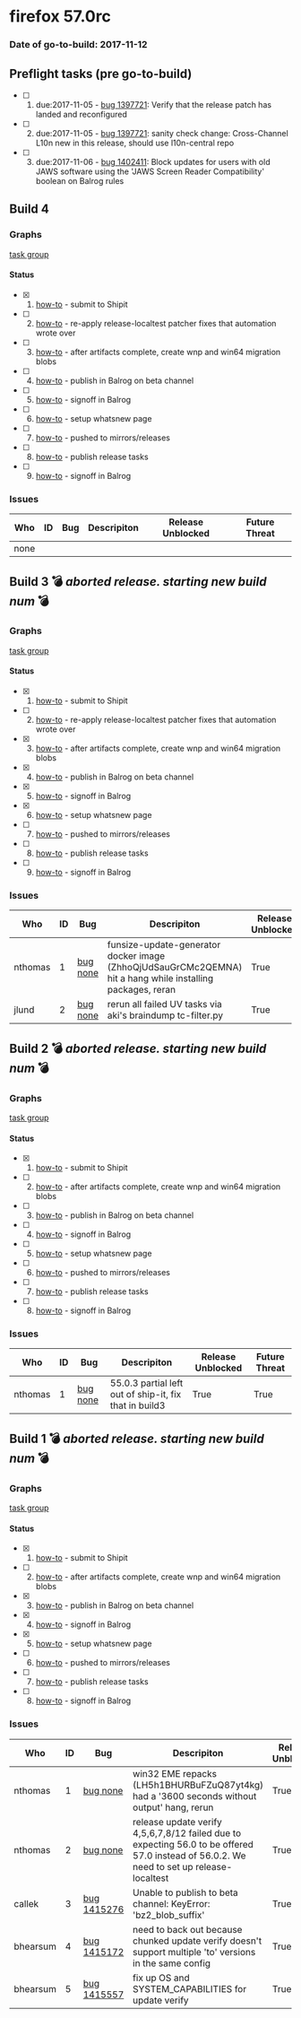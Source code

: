 # firefox 57.0rc

### Date of go-to-build: 2017-11-12

## Preflight tasks (pre go-to-build)
- [ ] 1. due:2017-11-05 - [bug 1397721](http://bugzilla/1397721): Verify that the release patch has landed and reconfigured
- [ ] 2. due:2017-11-05 - [bug 1397721](http://bugzilla/1397721): sanity check change: Cross-Channel L10n new in this release, should use l10n-central repo
- [ ] 3. due:2017-11-06 - [bug 1402411](http://bugzilla/1402411): Block updates for users with old JAWS software using the 'JAWS Screen Reader Compatibility' boolean on Balrog rules

## Build 4  

### Graphs
[task group](https://tools.taskcluster.net/push-inspector/#/MdIY9Q9oTBSGeGb3aZD-Hg)


#### Status
- [x] 1.  [how-to](https://wiki.mozilla.org/Release:Release_Automation_on_Mercurial:Starting_a_Release#Submit_to_Ship_It)  - submit to Shipit
- [ ] 2.  [how-to](https://hg.mozilla.org/build/tools/pushloghtml\?fromchange\=085f6a772dad\&tochange\=59f08d95025a)  - re-apply release-localtest patcher fixes that automation wrote over
- [ ] 3.  [how-to](https://bugzilla.mozilla.org/show_bug.cgi?id=1413645#c4)  - after artifacts complete, create wnp and win64 migration blobs
- [ ] 4.  [how-to](https://github.com/mozilla/releasewarrior/blob/master/how-tos/relpro.md#4-publish-release)  - publish in Balrog on beta channel
- [ ] 5.  [how-to](https://github.com/mozilla/releasewarrior/blob/master/how-tos/relpro.md#3-signoffs)  - signoff in Balrog
- [ ] 6.  [how-to](https://wiki.mozilla.org/Release:Release_Automation_on_Mercurial:Updates_through_Shipping#Set-up_whatsnew_page)  - setup whatsnew page
- [ ] 7.  [how-to](https://github.com/mozilla/releasewarrior/blob/master/how-tos/relpro.md#2-push-to-releases-dir-mirrors)  - pushed to mirrors/releases
- [ ] 8.  [how-to](https://github.com/mozilla/releasewarrior/blob/master/how-tos/relpro.md#4-publish-release)  - publish release tasks
- [ ] 9.  [how-to](https://github.com/mozilla/releasewarrior/blob/master/how-tos/relpro.md#3-signoffs)  - signoff in Balrog

### Issues
| Who                 | ID               | Bug                                                                 | Descripiton                | Release Unblocked       | Future Threat                |
| ------------------- | ---------------- | ------------------------------------------------------------------- | -------------------------- | ----------------------- | ---------------------------- |
| none | | | | | |

## Build 3  :bomb: _aborted release. starting new build num_ :bomb: 

### Graphs
[task group](https://tools.taskcluster.net/push-inspector/#/RZgN6UbnR_SQ5wjBVvqMNw)


#### Status
- [x] 1.  [how-to](https://wiki.mozilla.org/Release:Release_Automation_on_Mercurial:Starting_a_Release#Submit_to_Ship_It)  - submit to Shipit
- [ ] 2.  [how-to](https://hg.mozilla.org/build/tools/pushloghtml\?fromchange\=085f6a772dad\&tochange\=59f08d95025a)  - re-apply release-localtest patcher fixes that automation wrote over
- [x] 3.  [how-to](https://bugzilla.mozilla.org/show_bug.cgi?id=1413645#c4)  - after artifacts complete, create wnp and win64 migration blobs
- [x] 4.  [how-to](https://github.com/mozilla/releasewarrior/blob/master/how-tos/relpro.md#4-publish-release)  - publish in Balrog on beta channel
- [x] 5.  [how-to](https://github.com/mozilla/releasewarrior/blob/master/how-tos/relpro.md#3-signoffs)  - signoff in Balrog
- [x] 6.  [how-to](https://wiki.mozilla.org/Release:Release_Automation_on_Mercurial:Updates_through_Shipping#Set-up_whatsnew_page)  - setup whatsnew page
- [ ] 7.  [how-to](https://github.com/mozilla/releasewarrior/blob/master/how-tos/relpro.md#2-push-to-releases-dir-mirrors)  - pushed to mirrors/releases
- [ ] 8.  [how-to](https://github.com/mozilla/releasewarrior/blob/master/how-tos/relpro.md#4-publish-release)  - publish release tasks
- [ ] 9.  [how-to](https://github.com/mozilla/releasewarrior/blob/master/how-tos/relpro.md#3-signoffs)  - signoff in Balrog

### Issues
| Who                 | ID               | Bug                                                                 | Descripiton                | Release Unblocked       | Future Threat                |
| ------------------- | ---------------- | ------------------------------------------------------------------- | -------------------------- | ----------------------- | ---------------------------- |
| nthomas  | 1 | [bug none](http://bugzilla/none)        | funsize-update-generator docker image (ZhhoQjUdSauGrCMc2QEMNA) hit a hang while installing packages, reran | True | True |
| jlund  | 2 | [bug none](http://bugzilla/none)        | rerun all failed UV tasks via aki's braindump tc-filter.py | True | False |

## Build 2  :bomb: _aborted release. starting new build num_ :bomb: 

### Graphs
[task group](https://tools.taskcluster.net/push-inspector/#/GOcOYRZQRqqtMKq09A-1sg)


#### Status
- [x] 1.  [how-to](https://wiki.mozilla.org/Release:Release_Automation_on_Mercurial:Starting_a_Release#Submit_to_Ship_It)  - submit to Shipit
- [ ] 2.  [how-to](https://bugzilla.mozilla.org/show_bug.cgi?id=1413645#c4)  - after artifacts complete, create wnp and win64 migration blobs
- [ ] 3.  [how-to](https://github.com/mozilla/releasewarrior/blob/master/how-tos/relpro.md#4-publish-release)  - publish in Balrog on beta channel
- [ ] 4.  [how-to](https://github.com/mozilla/releasewarrior/blob/master/how-tos/relpro.md#3-signoffs)  - signoff in Balrog
- [ ] 5.  [how-to](https://wiki.mozilla.org/Release:Release_Automation_on_Mercurial:Updates_through_Shipping#Set-up_whatsnew_page)  - setup whatsnew page
- [ ] 6.  [how-to](https://github.com/mozilla/releasewarrior/blob/master/how-tos/relpro.md#2-push-to-releases-dir-mirrors)  - pushed to mirrors/releases
- [ ] 7.  [how-to](https://github.com/mozilla/releasewarrior/blob/master/how-tos/relpro.md#4-publish-release)  - publish release tasks
- [ ] 8.  [how-to](https://github.com/mozilla/releasewarrior/blob/master/how-tos/relpro.md#3-signoffs)  - signoff in Balrog

### Issues
| Who                 | ID               | Bug                                                                 | Descripiton                | Release Unblocked       | Future Threat                |
| ------------------- | ---------------- | ------------------------------------------------------------------- | -------------------------- | ----------------------- | ---------------------------- |
| nthomas  | 1 | [bug none](http://bugzilla/none)        | 55.0.3 partial left out of ship-it, fix that in build3 | True | True |

## Build 1  :bomb: _aborted release. starting new build num_ :bomb: 

### Graphs
[task group](https://tools.taskcluster.net/push-inspector/#/C4u-oWlDRqSU3QIYaIFv6Q)


#### Status
- [x] 1.  [how-to](https://wiki.mozilla.org/Release:Release_Automation_on_Mercurial:Starting_a_Release#Submit_to_Ship_It)  - submit to Shipit
- [ ] 2.  [how-to](https://bugzilla.mozilla.org/show_bug.cgi?id=1413645#c4)  - after artifacts complete, create wnp and win64 migration blobs
- [x] 3.  [how-to](https://github.com/mozilla/releasewarrior/blob/master/how-tos/relpro.md#4-publish-release)  - publish in Balrog on beta channel
- [x] 4.  [how-to](https://github.com/mozilla/releasewarrior/blob/master/how-tos/relpro.md#3-signoffs)  - signoff in Balrog
- [x] 5.  [how-to](https://wiki.mozilla.org/Release:Release_Automation_on_Mercurial:Updates_through_Shipping#Set-up_whatsnew_page)  - setup whatsnew page
- [ ] 6.  [how-to](https://github.com/mozilla/releasewarrior/blob/master/how-tos/relpro.md#2-push-to-releases-dir-mirrors)  - pushed to mirrors/releases
- [ ] 7.  [how-to](https://github.com/mozilla/releasewarrior/blob/master/how-tos/relpro.md#4-publish-release)  - publish release tasks
- [ ] 8.  [how-to](https://github.com/mozilla/releasewarrior/blob/master/how-tos/relpro.md#3-signoffs)  - signoff in Balrog

### Issues
| Who                 | ID               | Bug                                                                 | Descripiton                | Release Unblocked       | Future Threat                |
| ------------------- | ---------------- | ------------------------------------------------------------------- | -------------------------- | ----------------------- | ---------------------------- |
| nthomas  | 1 | [bug none](http://bugzilla/none)        | win32 EME repacks (LH5h1BHURBuFZuQ87yt4kg) had a '3600 seconds without output' hang, rerun | True | True |
| nthomas  | 2 | [bug none](http://bugzilla/none)        | release update verify 4,5,6,7,8/12 failed due to expecting 56.0 to be offered 57.0 instead of 56.0.2. We need to set up release-localtest | True | False |
| callek  | 3 | [bug 1415276](http://bugzilla/1415276)        | Unable to publish to beta channel: KeyError: 'bz2_blob_suffix' | True | False |
| bhearsum  | 4 | [bug 1415172](http://bugzilla/1415172)        | need to back out because chunked update verify doesn't support multiple 'to' versions in the same config | True | False |
| bhearsum  | 5 | [bug 1415557](http://bugzilla/1415557)        | fix up OS and SYSTEM_CAPABILITIES for update verify | True | False |

